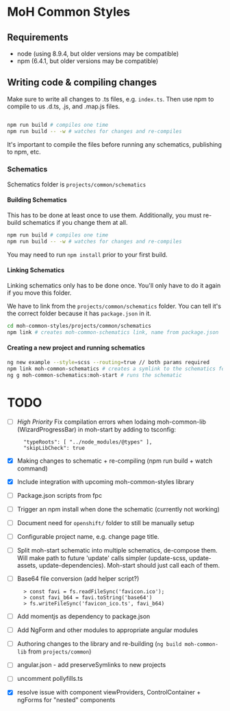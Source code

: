 # MoH Common Styles

## Requirements

* node (using 8.9.4, but older versions may be compatible)
* npm (6.4.1, but older versions may be compatible)


## Writing code & compiling changes

Make sure to write all changes to .ts files, e.g. `index.ts`.  Then use npm to compile to us .d.ts, .js, and .map.js files.

```bash

npm run build # compiles one time
npm run build -- -w # watches for changes and re-compiles
```

It's important to compile the files before running any schematics, publishing to npm, etc.

### Schematics

Schematics folder is `projects/common/schematics`

#### Building Schematics

This has to be done at least once to use them.  Additionally, you must re-build schematics if you change them at all.

```bash
npm run build # compiles one time
npm run build -- -w # watches for changes and re-compiles
```

You may need to run `npm install` prior to your first build.

#### Linking Schematics

Linking schematics only has to be done once. You'll only have to do it again if you move this folder.


We have to link from the `projects/common/schematics` folder. You can tell it's the correct folder because it has `package.json` in it.

```bash
cd moh-common-styles/projects/common/schematics
npm link # creates moh-common-schematics link, name from package.json
```



#### Creating a new project and running schematics

```bash
ng new example --style=scss --routing=true // both params required
npm link moh-common-schematics # creates a symlink to the schematics folder above
ng g moh-common-schematics:moh-start # runs the schematic
```


# TODO

- [ ] *High Priority* Fix compilation errors when lodaing moh-common-lib (WizardProgressBar) in moh-start by adding to tsconfig:

        "typeRoots": [ "../node_modules/@types" ],
        "skipLibCheck": true
        
- [x] Making changes to schematic + re-compiling (npm run build + watch command)
- [x] Include integration with upcoming moh-common-styles library
- [ ] Package.json scripts from fpc
- [ ] Trigger an npm install when done the schematic (currently not working)
- [ ] Document need for `openshift/` folder to still be manually setup
- [ ] Configurable project name, e.g. change page title.
- [ ] Split moh-start schematic into multiple schematics, de-compose them. Will make path to future 'update' calls simpler (update-scss, update-assets, update-dependencies). Moh-start should just call each of them.
- [ ] Base64 file conversion (add helper script?)

        > const favi = fs.readFileSync('favicon.ico');
        > const favi_b64 = favi.toString('base64')
        > fs.writeFileSync('favicon_ico.ts', favi_b64)

- [ ] Add momentjs as dependency to package.json
- [ ] Add NgForm and other modules to appropriate angular modules
- [ ] Authoring changes to the library and re-building (`ng build moh-common-lib` from `projects/common`)
- [ ] angular.json - add preserveSymlinks to new projects
- [ ] uncomment pollyfills.ts
- [x] resolve issue with component viewProviders, ControlContainer + ngForms for "nested" components
